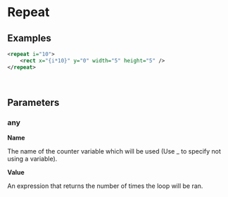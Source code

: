 # Repeat

## Examples

```xml
<repeat i="10">
    <rect x="{i*10}" y="0" width="5" height="5" />
</repeat>
```

<br>

## Parameters

### any

**Name** <br>

The name of the counter variable which will be used (Use \_ to specify not using a variable).

**Value** <br>

An expression that returns the number of times the loop will be ran.
